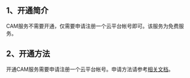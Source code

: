 ## 1、开通简介

CAM服务不需要开通，仅需要申请注册一个云平台帐号即可。该服务为免费服务。

## 2、开通方法

开通CAM服务需要申请注册一个云平台帐号。申请方法请参考[相关文档](/document/product/378/8415)。
